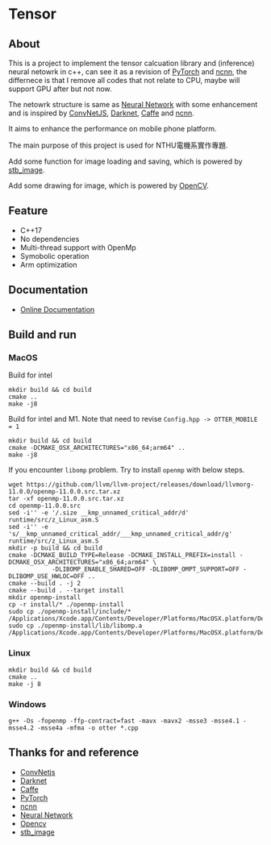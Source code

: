 # Tensor

## About
This is a project to implement the tensor calcuation library and (inference) neural netowrk in c++, can see it as a revision of [PyTorch][9] and [ncnn][10], the differnece is that I remove all codes that not relate to CPU, maybe will support GPU after but not now.

The netowrk structure is same as [Neural Network][11] with some enhancement and is inspired by [ConvNetJS][1], [Darknet][2], [Caffe][4] and [ncnn][10].

It aims to enhance the performance on mobile phone platform.

The main purpose of this project is used for NTHU電機系實作專題.

Add some function for image loading and saving, which is powered by [stb_image][6].

Add some drawing for image, which is powered by [OpenCV][5].

## Feature

* C++17
* No dependencies
* Multi-thread support with OpenMp
* Symobolic operation
* Arm optimization

## Documentation
* [Online Documentation](https://github.com/chenjunhao0315/Tensor/wiki)

## Build and run

### MacOS
Build for intel
```
mkdir build && cd build
cmake ..
make -j8
```
Build for intel and M1. Note that need to revise `Config.hpp -> OTTER_MOBILE = 1` 
```
mkdir build && cd build
cmake -DCMAKE_OSX_ARCHITECTURES="x86_64;arm64" ..
make -j8
```
If you encounter `libomp` problem. Try to install `openmp` with below steps.
```
wget https://github.com/llvm/llvm-project/releases/download/llvmorg-11.0.0/openmp-11.0.0.src.tar.xz
tar -xf openmp-11.0.0.src.tar.xz
cd openmp-11.0.0.src
sed -i'' -e '/.size __kmp_unnamed_critical_addr/d' runtime/src/z_Linux_asm.S
sed -i'' -e 's/__kmp_unnamed_critical_addr/___kmp_unnamed_critical_addr/g' runtime/src/z_Linux_asm.S
mkdir -p build && cd build
cmake -DCMAKE_BUILD_TYPE=Release -DCMAKE_INSTALL_PREFIX=install -DCMAKE_OSX_ARCHITECTURES="x86_64;arm64" \
            -DLIBOMP_ENABLE_SHARED=OFF -DLIBOMP_OMPT_SUPPORT=OFF -DLIBOMP_USE_HWLOC=OFF ..
cmake --build . -j 2
cmake --build . --target install
mkdir openmp-install
cp -r install/* ./openmp-install
sudo cp ./openmp-install/include/* /Applications/Xcode.app/Contents/Developer/Platforms/MacOSX.platform/Developer/SDKs/MacOSX.sdk/usr/include
sudo cp ./openmp-install/lib/libomp.a /Applications/Xcode.app/Contents/Developer/Platforms/MacOSX.platform/Developer/SDKs/MacOSX.sdk/usr/lib
```

### Linux

```
mkdir build && cd build
cmake ..
make -j 8
```

### Windows

```
g++ -Os -fopenmp -ffp-contract=fast -mavx -mavx2 -msse3 -msse4.1 -msse4.2 -msse4a -mfma -o otter *.cpp
```

## Thanks for and reference
- [ConvNetjs][1]
- [Darknet][2]
- [Caffe][4]
- [PyTorch][9]
- [ncnn][10]
- [Neural Network][11]
- [Opencv][5]
- [stb_image][6]

[1]: https://cs.stanford.edu/people/karpathy/convnetjs/
[2]: https://github.com/pjreddie/darknet
[4]: https://github.com/BVLC/caffe
[5]: https://github.com/opencv/opencv
[6]: https://github.com/nothings/stb
[9]: https://github.com/pytorch/pytorch
[10]: https://github.com/Tencent/ncnn
[11]: https://github.com/chenjunhao0315/Neural_Network

